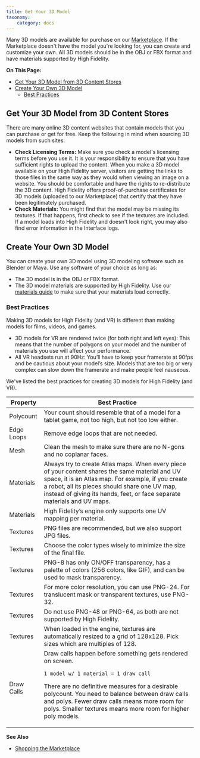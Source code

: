 ```yaml
---
title: Get Your 3D Model
taxonomy:
    category: docs
---
```

Many 3D models are available for purchase on our [Marketplace](../../../explore/bank-and-shop#shopping-the-marketplace). If the Marketplace doesn't have the model you're looking for, you can create and customize your own. All 3D models should be in the OBJ or FBX format and have materials supported by High Fidelity.  

**On This Page:**
+ [Get Your 3D Model from 3D Content Stores](#get-your-3d-model-from-3d-content-stores)
+ [Create Your Own 3D Model](#create-your-own-3d-model)
  + [Best Practices](#best-practices)

## Get Your 3D Model from 3D Content Stores
There are many online 3D content websites that contain models that you can purchase or get for free. Keep the following in mind when sourcing 3D models from such sites:

+ **Check Licensing Terms:** Make sure you check a model's licensing terms before you use it. It is your responsibility to ensure that you have sufficient rights to upload the content. When you make a 3D model available on your High Fidelity server, visitors are getting the links to those files in the same way as they would when viewing an image on a website. You should be comfortable and have the rights to re-distribute the 3D content. High Fidelity offers proof-of-purchase certificates for 3D models (uploaded to our Marketplace) that certify that they have been legitimately purchased.
+ **Check Materials:** You might find that the model may be missing its textures. If that happens, first check to see if the textures are included. If a model loads into High Fidelity and doesn't look right, you may also find error information in the Interface logs.  


## Create Your Own 3D Model
You can create your own 3D model using 3D modeling software such as Blender or Maya. Use any software of your choice as long as:

+ The 3D model is in the OBJ or FBX format.
+ The 3D model materials are supported by High Fidelity. Use our [materials guide](../pbr-materials-guide) to make sure that your materials load correctly.

### Best Practices

Making 3D models for High Fidelity (and VR) is different than making models for films, videos, and games.

+ 3D models for VR are rendered twice (for both right and left eyes): This means that the number of polygons on your model and the number of materials you use will affect your performance.
+ All VR headsets run at 90Hz: You’ll have to keep your framerate at 90fps and be cautious about your model’s size. Models that are too big or very complex can slow down the framerate and make people feel nauseous.

We've listed the best practices for creating 3D models for High Fidelity (and VR).

| Property | Best Practice |
|----------|---------------|
| Polycount | Your count should resemble that of a model for a tablet game, not too high, but not too low either. |
| Edge Loops | Remove edge loops that are not needed. |
| Mesh | Clean the mesh to make sure there are no N-gons and no coplanar faces. |
| Materials | Always try to create Atlas maps. When every piece of your content shares the same material and UV space, it is an Atlas map. For example, if you create a robot, all its pieces should share one UV map, instead of giving its hands, feet, or face separate materials and UV maps.|
| Materials | High Fidelity’s engine only supports one UV mapping per material. |
| Textures | PNG files are recommended, but we also support JPG files.   |
| Textures | Choose the color types wisely to minimize the size of the final file. |
| Textures | PNG-8 has only ON/OFF transparency, has a palette of colors (256 colors, like GIF), and can be used to mask transparency. |
| Textures | For more color resolution, you can use PNG-24. For translucent mask or transparent textures, use PNG-32. |
| Textures | Do not use PNG-48 or PNG-64, as both are not supported by High Fidelity. |
| Textures | When loaded in the engine, textures are automatically resized to a grid of 128x128. Pick sizes which are multiples of 128.|
| Draw Calls | Draw calls happen before something gets rendered on screen. <p>`1 model w/ 1 material = 1 draw call` <p>There are no definitive measures for a desirable polycount. You need to balance between draw calls and polys. Fewer draw calls means more room for polys. Smaller textures means more room for higher poly models. |



**See Also**

+ [Shopping the Marketplace](../../explore/bank-and-shop#shopping-the-marketplace)